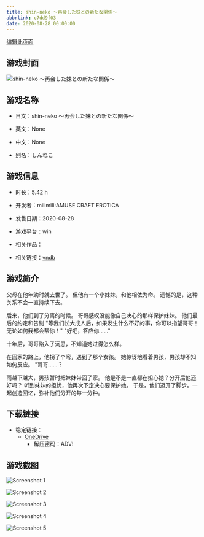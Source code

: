 ```yaml
---
title: shin-neko ～再会した妹との新たな関係～
abbrlink: c7dd9f03
date: 2020-08-28 00:00:00
---
```

[编辑此页面](https://github.com/ACG-3/ADV3-source/blob/main/source/_posts/games/shin-neko%20%EF%BD%9E%E5%86%8D%E4%BC%9A%E3%81%97%E3%81%9F%E5%A6%B9%E3%81%A8%E3%81%AE%E6%96%B0%E3%81%9F%E3%81%AA%E9%96%A2%E4%BF%82%EF%BD%9E.md)

## 游戏封面

![shin-neko ～再会した妹との新たな関係～](https://pan.timero.xyz/onedrive/img_lib_001/shin-neko%20%EF%BD%9E%E5%86%8D%E4%BC%9A%E3%81%97%E3%81%9F%E5%A6%B9%E3%81%A8%E3%81%AE%E6%96%B0%E3%81%9F%E3%81%AA%E9%96%A2%E4%BF%82%EF%BD%9E_cover.avif)


## 游戏名称

- 日文：shin-neko ～再会した妹との新たな関係～
- 英文：None
- 中文：None

- 别名：しんねこ


## 游戏信息

- 时长：5.42 h
- 开发者：milimili:AMUSE CRAFT EROTICA
- 发售日期：2020-08-28
- 游戏平台：win
- 相关作品：

- 相关链接：[vndb](https://vndb.org/v28663)


## 游戏简介

父母在他年幼时就去世了。
但他有一个小妹妹，和他相依为命。
遗憾的是，这种关系不会一直持续下去。

后来，他们到了分离的时候。
哥哥感叹没能像自己决心的那样保护妹妹。
他们最后的约定和告别
"等我们长大成人后，如果发生什么不好的事，你可以指望哥哥！无论如何我都会帮你！"
"好吧，答应你......"

十年后，哥哥陷入了沉思，不知道她过得怎么样。

在回家的路上，他拐了个弯，遇到了那个女孩。
她惊讶地看着男孩，男孩却不知如何反应。
"哥哥......？

雨越下越大，男孩暂时把妹妹带回了家。
他是不是一直都在担心她？分开后他还好吗？
听到妹妹的担忧，他再次下定决心要保护她。
于是，他们迈开了脚步。一起创造回忆，弥补他们分开的每一分钟。




## 下载链接

- 稳定链接：
    - [OneDrive](https://pan.timero.xyz/onedrive/adv_lib_001/shin-neko%20%EF%BD%9E%E5%86%8D%E4%BC%9A%E3%81%97%E3%81%9F%E5%A6%B9%E3%81%A8%E3%81%AE%E6%96%B0%E3%81%9F%E3%81%AA%E9%96%A2%E4%BF%82%EF%BD%9E)
        - 解压密码：ADV!



## 游戏截图


![Screenshot 1](https://pan.timero.xyz/onedrive/img_lib_001/shin-neko%20%EF%BD%9E%E5%86%8D%E4%BC%9A%E3%81%97%E3%81%9F%E5%A6%B9%E3%81%A8%E3%81%AE%E6%96%B0%E3%81%9F%E3%81%AA%E9%96%A2%E4%BF%82%EF%BD%9E_Screenshot_1.avif)

![Screenshot 2](https://pan.timero.xyz/onedrive/img_lib_001/shin-neko%20%EF%BD%9E%E5%86%8D%E4%BC%9A%E3%81%97%E3%81%9F%E5%A6%B9%E3%81%A8%E3%81%AE%E6%96%B0%E3%81%9F%E3%81%AA%E9%96%A2%E4%BF%82%EF%BD%9E_Screenshot_2.avif)

![Screenshot 3](https://pan.timero.xyz/onedrive/img_lib_001/shin-neko%20%EF%BD%9E%E5%86%8D%E4%BC%9A%E3%81%97%E3%81%9F%E5%A6%B9%E3%81%A8%E3%81%AE%E6%96%B0%E3%81%9F%E3%81%AA%E9%96%A2%E4%BF%82%EF%BD%9E_Screenshot_3.avif)

![Screenshot 4](https://pan.timero.xyz/onedrive/img_lib_001/shin-neko%20%EF%BD%9E%E5%86%8D%E4%BC%9A%E3%81%97%E3%81%9F%E5%A6%B9%E3%81%A8%E3%81%AE%E6%96%B0%E3%81%9F%E3%81%AA%E9%96%A2%E4%BF%82%EF%BD%9E_Screenshot_4.avif)

![Screenshot 5](https://pan.timero.xyz/onedrive/img_lib_001/shin-neko%20%EF%BD%9E%E5%86%8D%E4%BC%9A%E3%81%97%E3%81%9F%E5%A6%B9%E3%81%A8%E3%81%AE%E6%96%B0%E3%81%9F%E3%81%AA%E9%96%A2%E4%BF%82%EF%BD%9E_Screenshot_5.avif)

